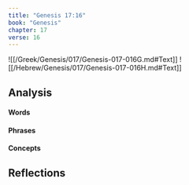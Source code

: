 ```yaml
---
title: "Genesis 17:16"
book: "Genesis"
chapter: 17
verse: 16
---
```

![[/Greek/Genesis/017/Genesis-017-016G.md#Text]]
![[/Hebrew/Genesis/017/Genesis-017-016H.md#Text]]

## Analysis

#### Words

#### Phrases

#### Concepts

## Reflections
